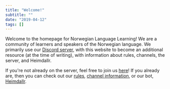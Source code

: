 ```yaml
---
title: "Welcome!"
subtitle: ""
date: "2019-04-12"
tags: []
---
```


Welcome to the homepage for Norwegian Language Learning! We are a community of learners and speakers of the Norwegian language. We primarily use our [Discord server](https://discord.gg/mBsKjx7), with this website to become an additional resource (at the time of writing), with information about rules, channels, the server, and Heimdallr.

If you're not already on the server, feel free to join us [here](https://discord.gg/mBsKjx7)! If you already are, then you can check out our [rules](/page/rules), [channel information](/page/channels), or our bot, [Heimdallr](/page/heimdallr).
